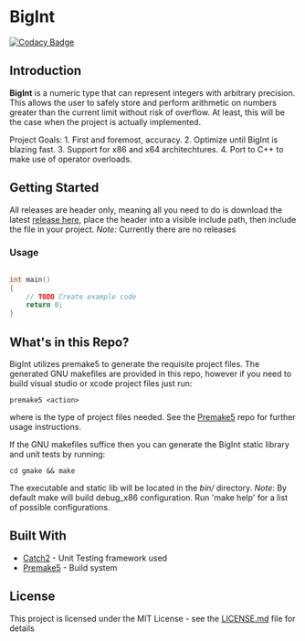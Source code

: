 # BigInt
[![Codacy Badge](https://api.codacy.com/project/badge/Grade/52406353f564468e9e301645f02127a3)](https://www.codacy.com/app/AlexanderJDupree/File_Reader?utm_source=github.com&amp;utm_medium=referral&amp;utm_content=AlexanderJDupree/File_Reader&amp;utm_campaign=Badge_Grade)

## Introduction

**BigInt** is a numeric type that can represent integers with arbitrary precision. This allows the user to safely store and perform arithmetic on numbers greater than the current limit without risk of overflow. At least, this will be the case when the project is actually implemented. 

Project Goals:
    1. First and foremost, accuracy. 
    2. Optimize until BigInt is blazing fast.
    3. Support for x86 and x64 architechtures. 
    4. Port to C++ to make use of operator overloads.

## Getting Started

All releases are header only, meaning all you need to do is download the latest [release here](https://github.com/AlexanderJDupree/BigInt/releases), place the header into a visible include path, then include the file in your project. *Note*: Currently there are no releases

### Usage 

```c++

int main()
{
    // TODO Create example code
    return 0;
}

```

## What's in this Repo?

BigInt utilizes premake5 to generate the requisite project files. The generated GNU makefiles are provided in this repo, however if you need to build visual studio or xcode project files just run:

```
premake5 <action>
```

where <action> is the type of project files needed. See the [Premake5](https://github.com/premake/premake-core) repo for further usage instructions.

If the GNU makefiles suffice then you can generate the BigInt static library and unit tests by running:

```
cd gmake && make
```
The executable and static lib will be located in the *bin/* directory.
*Note*: By default make will build debug_x86 configuration. Run 'make help' for a list of possible configurations.

## Built With

* [Catch2](https://github.com/catchorg/Catch2) - Unit Testing framework used
* [Premake5](https://github.com/premake/premake-core) - Build system

## License

This project is licensed under the MIT License - see the [LICENSE.md](https://raw.githubusercontent.com/AlexanderJDupree/BigInt/master/LICENSE) file for details

